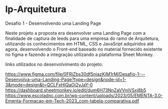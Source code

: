  # lp-Arquitetura
 Desafio 1 - Desenvolvendo uma Landing Page 

 Neste projeto a proposta era desenvolver uma Landing Page com a finalidade de captura de leeds para uma empresa do ramo de Arquitetura, utilizando os conhecimentos em HTML, CSS e JavaSript adquiridos até agora, desenvolvendo o Front-end baseado no material fornecido existente no figma e fazendo a integração utilizando a plataforma Sheet Monkey.

 links utilizados no desenvolvimento do projeto:

https://www.figma.com/file/0FRiZbs30dfSniazKiM1rM/Desafio-1---Desenvolva-uma-Landing-Page?type=design&node-id=1-3&mode=design&t=QCLFxHIQaOj2yJaY-0
https://dashboard.sheetmonkey.io/edit/dum6H73NnZaVVniVSxj8b5
https://www.escoladnc.com.br/wp-content/uploads/2023/05/EMENTA-3.0-Ementa-Formacao-em-Tech-2023_com-tabela-comparativa.pdf


